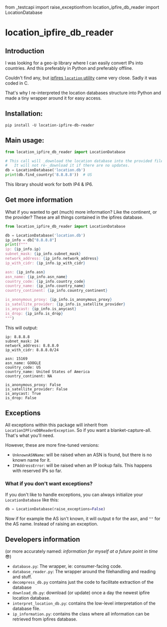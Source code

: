 from _testcapi import raise_exceptionfrom location_ipfire_db_reader import LocationDatabase

# location_ipfire_db_reader

## Introduction
I was looking for a geo-ip library where I can easily convert IPs into countries. And this preferably in Python and preferably offline.

Couldn't find any, but [ipfires `location` utility](https://github.com/ipfire/libloc/) came very close. Sadly it was coded in C.

That's why I re-interpreted the location databases structure into Python and made a tiny wrapper around it for easy access.


## Installation:
```shell
pip install -U location-ipfire-db-reader
```


## Main usage:
```python
from location_ipfire_db_reader import LocationDatabase

# This call will _download the location database into the provided file.
#   It will not re-_download it if there are no updates.
db = LocationDatabase('location.db')
print(db.find_country('8.8.8.8'))  # US
```

This library should work for both IP4 & IP6.


## Get more information
What if you wanted to get (much) more information? Like the continent, or the provider? These are all things contained in the ipfires database.
```python
from location_ipfire_db_reader import LocationDatabase

db = LocationDatabase('location.db')
ip_info = db["8.8.8.8"]
print(f"""
ip: {ip_info.ip}
subnet_mask: {ip_info.subnet_mask}
network_address: {ip_info.network_address}
ip_with_cidr: {ip_info.ip_with_cidr}

asn: {ip_info.asn}
asn_name: {ip_info.asn_name}
country_code: {ip_info.country_code}
country_name: {ip_info.country_name}
country_continent: {ip_info.country_continent}

is_anonymous_proxy: {ip_info.is_anonymous_proxy}
is_satellite_provider: {ip_info.is_satellite_provider}
is_anycast: {ip_info.is_anycast}
is_drop: {ip_info.is_drop}
""")
```

This will output:
```text
ip: 8.8.8.8
subnet_mask: 24
network_address: 8.8.8.0
ip_with_cidr: 8.8.8.0/24

asn: 15169
asn_name: GOOGLE
country_code: US
country_name: United States of America
country_continent: NA

is_anonymous_proxy: False
is_satellite_provider: False
is_anycast: True
is_drop: False
```

## Exceptions
All exceptions within this package will inherit from `LocationIPFireDBReaderException`. So if you want a blanket-capture-all. That's what you'll need.

However, these are more fine-tuned versions:
- `UnknownASNName`: will be raised when an ASN is found, but there is no known name for it.
- `IPAddressError`: will be raised when an IP lookup fails. This happens with reserved IPs so far.

### What if you don't want exceptions?
If you don't like to handle exceptions, you can always initialize your `LocationDatabase` like this:

```python
db = LocationDatabase(raise_exceptions=False)
```

Now if for example the AS isn't known, it will output `0` for the asn, and `""` for the AS name. Instead of raising an exception.


## Developers information
(or more accurately named: _information for myself at a future point in time_ 😎)

* `database.py`: The wrapper, ie: consumer-facing code.
* `database_reader.py`: The wrapper around the filehandling and reading and stuff.
* `decompress_db.py` contains just the code to facilitate extraction of the database
* `download_db.py`: download (or update) once a day the newest ipfire location database.
* `interpret_location_db.py`: contains the low-level interpretation of the database file.
* `ip_information.py`: contains the class where all information can be retrieved from ipfires database.
